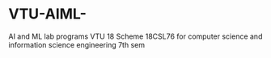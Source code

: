 # VTU-AIML-
AI and ML lab programs VTU 18 Scheme 18CSL76 for computer science and information science engineering 7th sem 
